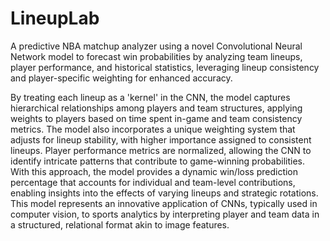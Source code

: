 # LineupLab
A predictive NBA matchup analyzer using a novel Convolutional Neural Network model to forecast win probabilities by analyzing team lineups, player performance, and historical statistics, leveraging lineup consistency and player-specific weighting for enhanced accuracy.

By treating each lineup as a 'kernel' in the CNN, the model captures hierarchical relationships among players and team structures, applying weights to players based on time spent in-game and team consistency metrics. The model also incorporates a unique weighting system that adjusts for lineup stability, with higher importance assigned to consistent lineups. Player performance metrics are normalized, allowing the CNN to identify intricate patterns that contribute to game-winning probabilities. With this approach, the model provides a dynamic win/loss prediction percentage that accounts for individual and team-level contributions, enabling insights into the effects of varying lineups and strategic rotations. This model represents an innovative application of CNNs, typically used in computer vision, to sports analytics by interpreting player and team data in a structured, relational format akin to image features.
